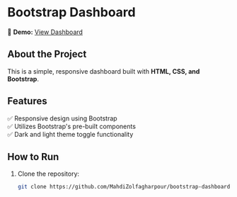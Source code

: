 # Bootstrap Dashboard

🔗 **Demo:** [View Dashboard](https://MahdiZolfagharpour.github.io/bootstrap-dashboard/)

## About the Project
This is a simple, responsive dashboard built with **HTML, CSS, and Bootstrap**.

## Features
✅ Responsive design using Bootstrap  
✅ Utilizes Bootstrap's pre-built components  
✅ Dark and light theme toggle functionality  

## How to Run
1. Clone the repository:
   ```sh
   git clone https://github.com/MahdiZolfagharpour/bootstrap-dashboard.git
